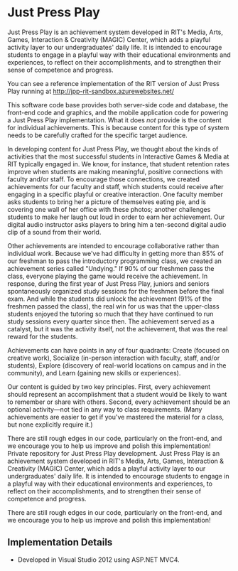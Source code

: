 Just Press Play
===============

Just Press Play is an achievement system developed in RIT's Media, Arts, Games, Interaction & Creativity (MAGIC) Center, which adds a playful activity layer to our undergraduates' daily life. It is intended to encourage students to engage in a playful way with their educational environments and experiences, to reflect on their accomplishments, and to strengthen their sense of competence and progress.

You can see a reference implementation of the RIT version of Just Press Play running at http://jpp-rit-sandbox.azurewebsites.net/

This software code base provides both server-side code and database, the front-end code and graphics, and the mobile application code for powering a Just Press Play implementation. What it does *not* provide is the content for individual achievements. This is because content for this type of system needs to be carefully crafted for the specific target audience.  

In developing content for Just Press Play, we thought about the kinds of activities that the most successful students in Interactive Games & Media at RIT typically engaged in. We know, for instance, that student retention rates improve when students are making meaningful, positive connections with faculty and/or staff. To encourage those connections, we created achievements for our faculty and staff, which students could receive after engaging in a specific playful or creative interaction. One faculty member asks students to bring her a picture of themselves eating pie, and is covering one wall of her office with these photos; another challenges students to make her laugh out loud in order to earn her achievement. Our digital audio instructor asks players to bring him a ten-second digital audio clip of a sound from their world.

Other achievements are intended to encourage collaborative rather than individual work. Because we've had difficulty in getting more than 85% of our freshman to pass the introductory programming class, we created an achievement series called "Undying." If 90% of our freshmen pass the class, everyone playing the game would receive the achievement. In response, during the first year of Just Press Play, juniors and seniors spontaneously organized study sessions for the freshmen before the final exam. And while the students did unlock the achievement (91% of the freshmen passed the class), the real win for us was that the upper-class students enjoyed the tutoring so much that they have continued to run study sessions every quarter since then. The achievement served as a catalyst, but it was the activity itself, not the achievement, that was the real reward for the students.

Achievements can have points in any of four quadrants: Create (focused on creative work), Socialize (in-person interaction with faculty, staff, and/or students), Explore (discovery of real-world locations on campus and in the community), and Learn (gaining new skills or experiences).

Our content is guided by two key principles. First, every achievement should represent an accomplishment that a student would be likely to want to remember or share with others. Second, every achievement should be an optional activity—not tied in any way to class requirements. (Many achievements are easier to get if you've mastered the material for a class, but none explicitly require it.)

There are still rough edges in our code, particularly on the front-end, and we encourage you to help us improve and polish this implementation!
Private repository for Just Press Play development. Just Press Play is an achievement system developed in RIT's Media, Arts, Games, Interaction & Creativity (MAGIC) Center, which adds a playful activity layer to our undergraduates' daily life. It is intended to encourage students to engage in a playful way with their educational environments and experiences, to reflect on their accomplishments, and to strengthen their sense of competence and progress.

There are still rough edges in our code, particularly on the front-end, and we encourage you to help us improve and polish this implementation!

Implementation Details
----------------------
* Developed in Visual Studio 2012 using ASP.NET MVC4.
